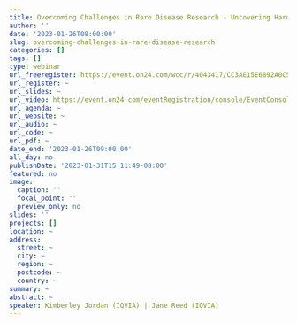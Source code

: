 ```yaml
---
title: Overcoming Challenges in Rare Disease Research - Uncovering Hard to Find Patients Using NLP in Electronic Medical Records
author: ''
date: '2023-01-26T08:00:00'
slug: overcoming-challenges-in-rare-disease-research
categories: []
tags: []
type: webinar
url_freeregister: https://event.on24.com/wcc/r/4043417/CC3AE15E6892A0C53FCC6E4BD925D37A
url_register: ~
url_slides: ~
url_video: https://event.on24.com/eventRegistration/console/EventConsoleApollo.jsp?&eventid=4043417&sessionid=1&username=&partnerref=&format=fhvideo1&mobile=&flashsupportedmobiledevice=&helpcenter=&key=CC3AE15E6892A0C53FCC6E4BD925D37A&newConsole=true&nxChe=true&newTabCon=true&consoleEarEventConsole=false&text_language_id=en&playerwidth=748&playerheight=526&eventuserid=589798097&contenttype=A&mediametricsessionid=505539203&mediametricid=5698005&usercd=589798097&mode=launch
url_agenda: ~
url_website: ~
url_audio: ~
url_code: ~
url_pdf: ~
date_end: '2023-01-26T09:00:00'
all_day: no
publishDate: '2023-01-31T15:11:49-08:00'
featured: no
image:
  caption: ''
  focal_point: ''
  preview_only: no
slides: ''
projects: []
location: ~
address:
  street: ~
  city: ~
  region: ~
  postcode: ~
  country: ~
summary: ~
abstract: ~
speaker: Kimberley Jordan (IQVIA) | Jane Reed (IQVIA)
---
```


<!--more-->
